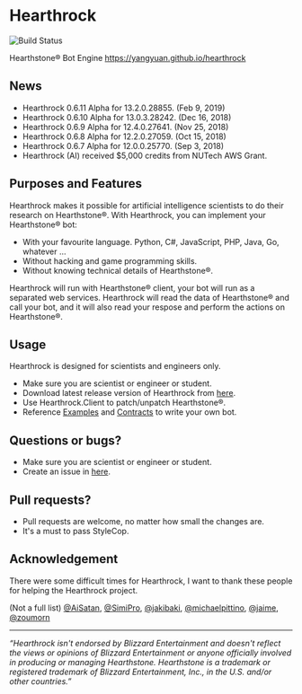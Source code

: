 Hearthrock
==========
![Build Status](https://6941987.visualstudio.com/_apis/public/build/definitions/11759935-74e5-4a06-843f-9794d369a62d/3/badge)

Hearthstone® Bot Engine https://yangyuan.github.io/hearthrock

## News

- Hearthrock 0.6.11 Alpha for 13.2.0.28855. (Feb 9, 2019)
- Hearthrock 0.6.10 Alpha for 13.0.3.28242. (Dec 16, 2018)
- Hearthrock 0.6.9 Alpha for 12.4.0.27641. (Nov 25, 2018)
- Hearthrock 0.6.8 Alpha for 12.2.0.27059. (Oct 15, 2018)
- Hearthrock 0.6.7 Alpha for 12.0.0.25770. (Sep 3, 2018)
- Hearthrock (AI) received $5,000 credits from NUTech AWS Grant.

## Purposes and Features

Hearthrock makes it possible for artificial intelligence scientists to do their research on Hearthstone®. With Hearthrock, you can implement your Hearthstone® bot:
- With your favourite language. Python, C#, JavaScript, PHP, Java, Go, whatever ...
- Without hacking and game programming skills.
- Without knowing technical details of Hearthstone®.

Hearthrock will run with Hearthstone® client, your bot will run as a separated web services. Hearthrock will read the data of Hearthstone® and call your bot, and it will also read your respose and perform the actions on Hearthstone®.

## Usage

Hearthrock is designed for scientists and engineers only.

- Make sure you are scientist or engineer or student.
- Download latest release version of Hearthrock from [here](../../releases).
- Use Hearthrock.Client to patch/unpatch Hearthstone®.
- Reference [Examples](../../tree/master/examples) and [Contracts](../../tree/master/src/Hearthrock.Contracts) to write your own bot.

## Questions or bugs?

- Make sure you are scientist or engineer or student.
- Create an issue in [here](../../issues).

## Pull requests?

- Pull requests are welcome, no matter how small the changes are.
- It's a must to pass StyleCop.

## Acknowledgement

There were some difficult times for Hearthrock, I want to thank these people for helping the Hearthrock project.

(Not a full list) [@AiSatan](https://github.com/aisatan), [@SimiPro](https://github.com/simipro), [@jakibaki](https://github.com/jakibaki), [@michaelpittino](https://github.com/michaelpittino), [@jaime](https://github.com/jaime), [@zoumorn](https://github.com/zoumorn)

___
*“Hearthrock isn't endorsed by Blizzard Entertainment and doesn't reflect the views or opinions of Blizzard Entertainment or anyone officially involved in producing or managing Hearthstone. Hearthstone is a trademark or registered trademark of Blizzard Entertainment, Inc., in the U.S. and/or other countries.”*
